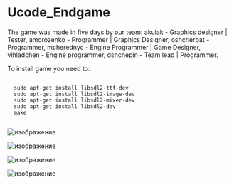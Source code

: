 # Ucode_Endgame

The game was made in five days by our team: 
  akulak - Graphics designer | Tester, 
  amorozenko - Programmer | Graphics Designer, 
  oshcherbat - Programmer, 
  mcherednyc - Engine Programmer | Game Designer, 
  vlhladchen - Engine programmer, 
  dshchepin - Team lead | Programmer.
  
To install game you need to:
```

  sudo apt-get install libsdl2-ttf-dev
  sudo apt-get install libsdl2-image-dev
  sudo apt-get install libsdl2-mixer-dev
  sudo apt-get install libsdl2-dev
  make
  
```
  
![изображение](https://user-images.githubusercontent.com/62791316/193396700-5d835665-81e7-404d-a680-319e9f28d6e2.png)

![изображение](https://user-images.githubusercontent.com/62791316/193396719-4f991287-e12a-4df5-a952-581db6188578.png)

![изображение](https://user-images.githubusercontent.com/62791316/193396731-e415834d-5fe9-4641-95c5-6f64e99a4695.png)

![изображение](https://user-images.githubusercontent.com/62791316/193396762-a7be5759-9a87-4085-855c-8d7bb92e7fc2.png)
